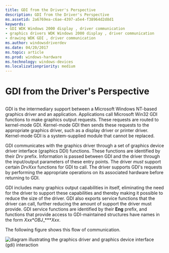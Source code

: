 ```yaml
---
title: GDI from the Driver's Perspective
description: GDI from the Driver's Perspective
ms.assetid: 2a6769ea-c6ae-4397-a5e4-f38964d2d8d1
keywords:
- GDI WDK Windows 2000 display , driver communication
- graphics drivers WDK Windows 2000 display , driver communication
- drawing WDK GDI , driver communication
ms.author: windowsdriverdev
ms.date: 04/20/2017
ms.topic: article
ms.prod: windows-hardware
ms.technology: windows-devices
ms.localizationpriority: medium
---
```


# GDI from the Driver's Perspective


## <span id="ddk_gdi_from_the_driver_92_s_perspective_gg"></span><span id="DDK_GDI_FROM_THE_DRIVER_92_S_PERSPECTIVE_GG"></span>


GDI is the intermediary support between a Microsoft Windows NT-based graphics driver and an application. Applications call Microsoft Win32 GDI functions to make graphics output requests. These requests are routed to kernel-mode GDI. Kernel-mode GDI then sends these requests to the appropriate graphics driver, such as a display driver or printer driver. Kernel-mode GDI is a system-supplied module that cannot be replaced.

GDI communicates with the graphics driver through a set of graphics device driver interface (graphics DDI) functions. These functions are identified by their *Drv* prefix. Information is passed between GDI and the driver through the input/output parameters of these entry points. The driver *must* support certain *DrvXxx* functions for GDI to call. The driver supports GDI's requests by performing the appropriate operations on its associated hardware before returning to GDI.

GDI includes many graphics output capabilities in itself, eliminating the need for the driver to support these capabilities and thereby making it possible to reduce the size of the driver. GDI also exports service functions that the driver can call, further reducing the amount of support the driver must provide. GDI service functions are identified by their **Eng** prefix, and functions that provide access to GDI-maintained structures have names in the form *Xxx***OBJ*\_****Xxx*.

The following figure shows this flow of communication.

![diagram illustrating the graphics driver and graphics device interface (gdi) interaction](images/gditoddi.png)

 

 





